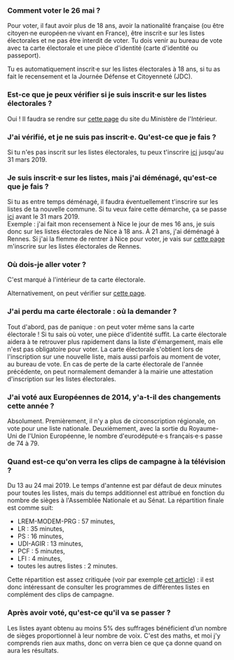 ### Comment voter le 26 mai ?

Pour voter, il faut avoir plus de 18 ans, avoir la nationalité française (ou être citoyen·ne européen·ne vivant en France), être inscrit·e sur les listes électorales et ne pas être interdit de voter. Tu dois venir au bureau de vote avec ta carte électorale et une pièce d'identité (carte d'identité ou passeport).

Tu es automatiquement inscrit·e sur les listes électorales à 18 ans, si tu as fait le recensement et la Journée Défense et Citoyenneté (JDC).

### Est-ce que je peux vérifier si je suis inscrit·e sur les listes électorales ?

Oui ! Il faudra se rendre sur [cette page](https://www.demarches.interieur.gouv.fr/particuliers/liste-electorale-bureau-vote-comment-verifier-situation) du site du Ministère de l'Intérieur.

### J'ai vérifié, et je ne suis pas inscrit·e. Qu'est-ce que je fais ?

Si tu n'es pas inscrit sur les listes électorales, tu peux t'inscrire [ici](https://www.demarches.interieur.gouv.fr/particuliers/demande-inscription-listes-electorales-1) jusqu'au 31 mars 2019.

### Je suis inscrit·e sur les listes, mais j'ai déménagé, qu'est-ce que je fais ?

Si tu as entre temps déménagé, il faudra éventuellement t'inscrire sur les listes de ta nouvelle commune. Si tu veux faire cette démarche, ça se passe [ici](https://www.service-public.fr/particuliers/vosdroits/F1372) avant le 31 mars 2019.  
Exemple : j'ai fait mon recensement à Nice le jour de mes 16 ans, je suis donc sur les listes électorales de Nice à 18 ans. À 21 ans, j'ai déménagé à Rennes. Si j'ai la flemme de rentrer à Nice pour voter, je vais sur [cette page](https://www.service-public.fr/particuliers/vosdroits/F1372) m'inscrire sur les listes électorales de Rennes.

### Où dois-je aller voter ?

C'est marqué à l'intérieur de ta carte électorale.

Alternativement, on peut vérifier sur [cette page](https://www.service-public.fr/particuliers/vosdroits/services-en-ligne-et-formulaires/ISE).

### J'ai perdu ma carte électorale : où la demander ?

Tout d'abord, pas de panique : on peut voter même sans la carte électorale ! Si tu sais où voter, une pièce d'identité suffit. La carte électorale aidera à te retrouver plus rapidement dans la liste d'émargement, mais elle n'est pas obligatoire pour voter.
La carte électorale s'obtient lors de l'inscription sur une nouvelle liste, mais aussi parfois au moment de voter, au bureau de vote.
En cas de perte de la carte électorale de l'année précédente, on peut normalement demander à la mairie une attestation d'inscription sur les listes électorales.

### J'ai voté aux Européennes de 2014, y'a-t-il des changements cette année ?

Absolument. Premièrement, il n'y a plus de circonscription régionale, on vote pour une liste nationale. Deuxièmement, avec la sortie du Royaume-Uni de l'Union Européenne, le nombre d'eurodéputé·e·s français·e·s passe de 74 à 79.

### Quand est-ce qu'on verra les clips de campagne à la télévision ?

Du 13 au 24 mai 2019. Le temps d'antenne est par défaut de deux minutes pour toutes les listes, mais du temps additionnel est attribué en fonction du nombre de sièges à l'Assemblée Nationale et au Sénat.
La répartition finale est comme suit:

* LREM-MODEM-PRG : 57 minutes,
* LR : 35 minutes,
* PS : 16 minutes,
* UDI-AGIR : 13 minutes,
* PCF : 5 minutes,
* LFI : 4 minutes,
* toutes les autres listes : 2 minutes.

Cette répartition est assez critiquée (voir par exemple [cet article](https://www.liberation.fr/checknews/2018/01/16/le-gouvernement-veut-il-reduire-le-temps-de-parole-de-l-opposition-pour-les-elections-europeennes_1622033)) : il est donc intéressant de consulter les programmes de différentes listes en complément des clips de campagne.

### Après avoir voté, qu'est-ce qu'il va se passer ?

Les listes ayant obtenu au moins 5% des suffrages bénéficient d’un nombre de sièges proportionnel à leur nombre de voix. C'est des maths, et moi j'y comprends rien aux maths, donc on verra bien ce que ça donne quand on aura les résultats.
